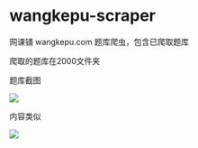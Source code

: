 # wangkepu-scraper
网课铺 wangkepu.com 题库爬虫，包含已爬取题库

爬取的题库在2000文件夹

题库截图

![](https://s3.bmp.ovh/imgs/2022/07/26/797233e8d8d9edee.png)


内容类似

![](https://s3.bmp.ovh/imgs/2022/07/26/4c7ca297a7af5b4f.png)